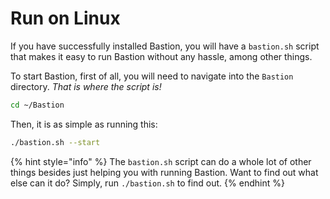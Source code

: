 # Run on Linux

If you have successfully installed Bastion, you will have a `bastion.sh` script that makes it easy to run Bastion without any hassle, among other things.

To start Bastion, first of all, you will need to navigate into the `Bastion` directory. _That is where the script is!_

```bash
cd ~/Bastion
```

Then, it is as simple as running this:

```bash
./bastion.sh --start
```

{% hint style="info" %}
The `bastion.sh` script can do a whole lot of other things besides just helping you with running Bastion. Want to find out what else can it do? Simply, run `./bastion.sh` to find out.
{% endhint %}
